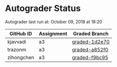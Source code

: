# Autograder Status
Autograder last run at: October 09, 2018 at 18:20

| GitHub ID | Assignment | Graded Branch |
|-----------|------------|---------------|
| kjavvadi | a3 | [graded-1d2e70](https://github.com/Fall2018COMP401-001/a3-kjavvadi/tree/graded-1d2e70) | 
| trazonm | a3 | [graded-a852f0](https://github.com/Fall2018COMP401-001/a3-trazonm/tree/graded-a852f0) | 
| zihongchen | a3 | [graded-f9bc95](https://github.com/Fall2018COMP401-001/a3-zihongchen/tree/graded-f9bc95) | 
